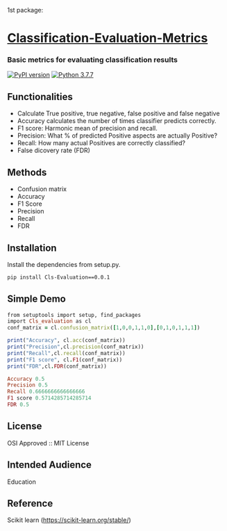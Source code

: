 


1st package: 
# [Classification-Evaluation-Metrics](https://pypi.org/project/Cls-Evaluation/0.0.1/)

### Basic metrics for evaluating classification results

[![PyPI version](https://badge.fury.io/py/0.0.1.svg)](https://badge.fury.io/py/0.0.1) [![Python 3.7.7](https://img.shields.io/pypi/pyversions/python-gitlab.svg)](https://www.python.org/downloads/release/python-360/)
## Functionalities

- Calculate True positive, true negative, false positive and false negative
- Accuracy calculates the number of times classifier predicts correctly.
- F1 score: Harmonic mean of precision and recall.
- Precision: What % of predicted Positive aspects are actually Positive?
- Recall: How many actual Positives are correctly classified?
- False dicovery rate (FDR)
  

## Methods
* Confusion matrix
* Accuracy
* F1 Score
* Precision 
* Recall
* FDR

## Installation


Install the dependencies from setup.py.

```sh
pip install Cls-Evaluation==0.0.1
```
## Simple Demo


```ruby
from setuptools import setup, find_packages
import Cls_evaluation as cl
conf_matrix = cl.confusion_matrix([1,0,0,1,1,0],[0,1,0,1,1,1])

print("Accuracy", cl.acc(conf_matrix))
print("Precision",cl.precision(conf_matrix))
print("Recall",cl.recall(conf_matrix))
print("F1 score", cl.F1(conf_matrix))
print("FDR",cl.FDR(conf_matrix))

Accuracy 0.5
Precision 0.5
Recall 0.6666666666666666
F1 score 0.5714285714285714
FDR 0.5
```

## License
OSI Approved :: MIT License

## Intended Audience
Education

## Reference

Scikit learn (https://scikit-learn.org/stable/)
